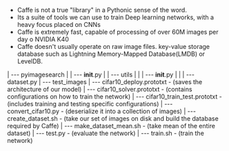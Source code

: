 - Caffe is not a true "library" in a Pythonic sense of the word.
- Its a suite of tools we can use to train Deep learning networks, with a heavy focus placed on CNNs
- Caffe is extremely fast, capable of processing of over 60M images per day o NVIDIA K40
- Caffe doesn't usually operate on raw image files. key-value storage database such as Lightning Memory-Mapped Database(LMDB) or LevelDB.

| --- pyimagesearch
|    | --- __init__.py
|    | --- utils
|    |    | --- __init__.py
|    |    | --- dataset.py
| --- test_images
| --- cifar10_deploy.prototxt - (saves the architecture of our model)
| --- cifar10_solver.prototxt - (contains configurations on how to train the network)
| --- cifar10_train_test.prototxt - (includes training and testing specific configurations)
| --- convert_cifar10.py - (deserialize it into a collection of images)
| --- create_dataset.sh - (take our set of images on disk and build the database required by Caffe)
| --- make_dataset_mean.sh - (take mean of the entire dataset)
| --- test.py - (evaluate the network)
| --- train.sh - (train the network)
